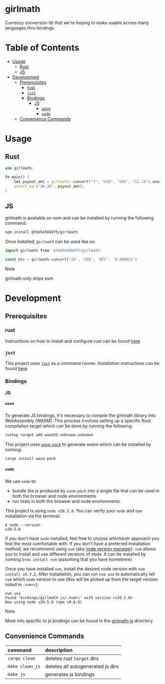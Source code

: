 # girlmath <!-- omit in toc -->

Currency conversion lib that we're hoping to make usable across many languages thru bindings

# Table of Contents <!-- omit in toc -->
- [Usage](#usage)
  - [Rust](#rust)
  - [JS](#js)
- [Development](#development)
  - [Prerequisites](#prerequisites)
    - [rust](#rust-1)
    - [`just`](#just)
    - [Bindings](#bindings)
      - [JS](#js-1)
        - [`wasm`](#wasm)
        - [`node`](#node)
  - [Convenience Commands](#convenience-commands)


# Usage

## Rust

```rust
use girlmath;

fn main() {
    let payout_amt = girlmath::convert("3", "USD", "GHS", "12.10").unwrap();
    assert_eq!("36.30", payout_amt);
}
```

## JS

girlmath is available on npm and can be installed by running the following command:

```bash
npm install @tbd54566975/girlmath
```

Once installed, `girlmath` can be used like so:

```js
import girlmath from '@tbd54566975/girlmath'

const btc = girlmath.convert('10', 'USD', 'BTC', '0.000023')
```

> [!NOTE]
> girlmath only ships esm

# Development

## Prerequisites

### rust
Instructions on how to install and configure rust can be found [here](https://www.rust-lang.org/tools/install)

### `just`
This project uses [`just`](https://github.com/casey/just) as a command runner. Installation instructions can be found [here](https://just.systems/man/en/chapter_4.html)

### Bindings

#### JS

##### `wasm`

To generate JS bindings, it's necessary to compile the girlmath library into WebAssembly (WASM). This process involves setting up a specific Rust compilation target which can be done by running the following:

```bash
rustup target add wasm32-unknown-unknown
```

This project uses [`wasm-pack`](https://github.com/rustwasm/wasm-pack) to generate wasm which can be installed by running:

```bash
cargo install wasm-pack
```

##### `node`

We use `node` to:
* bundle the js produced by `wasm-pack` into a single file that can be used in both the browser and node environments
* run tests in both the browser and node environments

This project is using `node v20.5.0`. You can verify your `node` and `npm` installation via the terminal:

```
$ node --version
v20.5.0
```

If you don't have `node` installed, feel free to choose whichever approach you feel the most comfortable with. If you don't have a preferred installation method, we recommend using `nvm` (aka [node version manager](https://github.com/nvm-sh/nvm)). `nvm` allows you to install and use different versions of node. It can be installed by running `brew install nvm` (assuming that you have homebrew)

Once you have installed `nvm`, install the desired node version with `nvm install vX.Y.Z`. After installation, you can run `nvm use` to automatically tell `nvm` which `node` version to use (this will be picked up from the target version noted in `.nvmrc`):

```
nvm use
Found 'bindings/girlmath-js/.nvmrc' with version <v20.5.0>
Now using node v20.5.0 (npm v9.8.0)
```

> [!NOTE]
> More info specific to js bindings can be found in the [girlmath-js](./bindings/girlmath-js) directory

## Convenience Commands
| command         | description                       |
| :-------------- | :-------------------------------- |
| `cargo clean`   | deletes rust `target` dirs        |
| `make clean_js` | deletes all autogenerated js dirs |
| `make js`       | generates js bindings             |